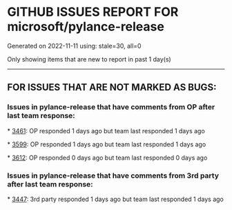 
# GITHUB ISSUES REPORT FOR microsoft/pylance-release


Generated on 2022-11-11 using: stale=30, all=0


Only showing items that are new to report in past 1 day(s)


---

## FOR ISSUES THAT ARE NOT MARKED AS BUGS:


### Issues in pylance-release that have comments from OP after last team response:


\* [3461](https://github.com/microsoft/pylance-release/issues/3461 "Pylance causes Renaming to Format file"): OP responded 1 days ago but team last responded 1 days ago

\* [3599](https://github.com/microsoft/pylance-release/issues/3599 "How to prevent autocomplete of type hints"): OP responded 1 days ago but team last responded 1 days ago

\* [3612](https://github.com/microsoft/pylance-release/issues/3612 "Inappropriate type error with docstrings"): OP responded 0 days ago but team last responded 0 days ago

### Issues in pylance-release that have comments from 3rd party after last team response:


\* [3447](https://github.com/microsoft/pylance-release/issues/3447 "100% CPU usage all the time"): 3rd party responded 1 days ago but team last responded 1 days ago
